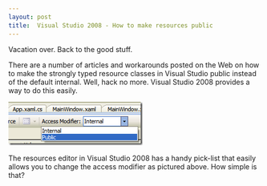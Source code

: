 ```yaml
---
layout: post
title:  Visual Studio 2008 - How to make resources public
---
```

Vacation over. Back to the good stuff.

There are a number of articles and workarounds posted on the Web on how to make the strongly typed resource classes in Visual Studio public instead of the default internal. Well, hack no more. Visual Studio 2008 provides a way to do this easily.

[![resource](/cdn/images/blog/VisualStudio2008Howtomakeresourcespublic_99CC/resource_thumb.png)](/cdn/images/blog/VisualStudio2008Howtomakeresourcespublic_99CC/resource.png)

The resources editor in Visual Studio 2008 has a handy pick-list that easily allows you to change the access modifier as pictured above. How simple is that?
